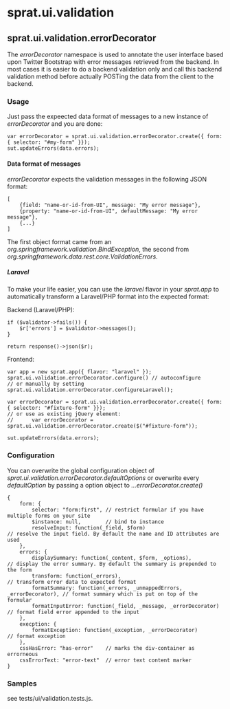 # sprat.ui.validation

## sprat.ui.validation.errorDecorator
The *errorDecorator* namespace is used to annotate the user interface based upon Twitter Bootstrap with error messages retrieved from the backend. In most cases it is easier to do a backend validation only and call this backend validation method before actually POSTing the data from the client to the backend.

### Usage
Just pass the expeected data format of messages to a new instance of *errorDecorator* and you are done:

    var errorDecorator = sprat.ui.validation.errorDecorator.create({ form: { selector: "#my-form" }});
    sut.updateErrors(data.errors);

#### Data format of messages
*errorDecorator* expects the validation messages in the following JSON format:

	[
		{field: "name-or-id-from-UI", message: "My error message"},
		{property: "name-or-id-from-UI", defaultMessage: "My error message"},
		{...}
	]

The first object format came from an *org.springframework.validation.BindException*, the second from *org.springframework.data.rest.core.ValidationErrors*.

##### Laravel
To make your life easier, you can use the *laravel* flavor in your *sprat.app* to automatically transform a Laravel/PHP format into the expected format:

Backend (Laravel/PHP):

	if ($validator->fails()) {
    	$r['errors'] = $validator->messages();
    }

	return response()->json($r);

Frontend:

	var app = new sprat.app({ flavor: "laravel" });
	sprat.ui.validation.errorDecorator.configure() // autoconfigure
	// or manually by setting sprat.ui.validation.errorDecorator.configureLaravel();

	var errorDecorator = sprat.ui.validation.errorDecorator.create({ form: { selector: "#fixture-form" }});
	// or use as existing jQuery element: 
	// 		var errorDecorator = sprat.ui.validation.errorDecorator.create($("#fixture-form"));

    sut.updateErrors(data.errors);
	
### Configuration
You can overwrite the global configuration object of *sprat.ui.validation.errorDecorator.defaultOptions* or overwrite every *defaultOption* by passing a option object to *...errorDecorator.create()*

	{
		form: {
			selector: "form:first", // restrict formular if you have multiple forms on your site
			$instance: null,		// bind to instance
			resolveInput: function(_field, $form)								// resolve the input field. By default the name and ID attributes are used
		},
    	errors: {
			displaySummary: function(_content, $form, _options),				// display the error summary. By default the summary is prepended to the form
            transform: function(_errors), 										// transform error data to expected format
			formatSummary: function(_errors, _unmappedErrors, _errorDecorator),	// format summary which is put on top of the formular
			formatInputError: function(_field, _message, _errorDecorator)		// format field error appended to the input
		},
		execption: {
			formatException: function(_exception, _errorDecorator) 				// format exception
		},
		cssHasError: "has-error" 	// marks the div-container as errorneous
		cssErrorText: "error-text" 	// error text content marker
	}

### Samples
see tests/ui/validation.tests.js.